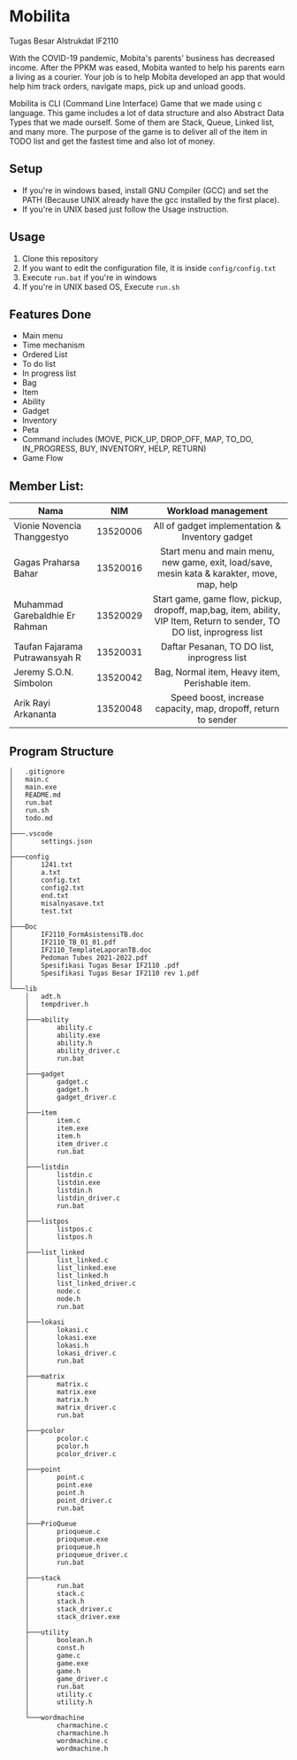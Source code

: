 # Mobilita

Tugas Besar Alstrukdat IF2110

With the COVID-19 pandemic, Mobita's parents' business has decreased income. After the PPKM was eased, Mobita wanted to help his parents
earn a living as a courier. Your job is to help Mobita
developed an app that would help him track orders, navigate maps, pick up
and unload goods.

Mobilita is CLI (Command Line Interface) Game that we made using c language. This game includes a lot of data structure and also Abstract Data Types that we made ourself. Some of them are Stack, Queue, Linked list, and many more. The purpose of the game is to deliver all of the item in TODO list and get the fastest time and also lot of money.

## Setup

- If you're in windows based, install GNU Compiler (GCC) and set the PATH (Because UNIX already have the gcc installed by the first place).
- If you're in UNIX based just follow the Usage instruction.

## Usage

1. Clone this repository
2. If you want to edit the configuration file, it is inside `config/config.txt`
3. Execute `run.bat` if you're in windows
4. If you're in UNIX based OS, Execute `run.sh`

## Features Done

- Main menu
- Time mechanism
- Ordered List
- To do list
- In progress list
- Bag
- Item
- Ability
- Gadget
- Inventory
- Peta
- Command includes (MOVE, PICK_UP, DROP_OFF, MAP, TO_DO, IN_PROGRESS, BUY, INVENTORY, HELP, RETURN)
- Game Flow

## Member List:

| Nama                           |   NIM    |                                                   Workload management                                                   |
| ------------------------------ | :------: | :---------------------------------------------------------------------------------------------------------------------: |
| Vionie Novencia Thanggestyo    | 13520006 |                                     All of gadget implementation & Inventory gadget                                     |
| Gagas Praharsa Bahar           | 13520016 |               Start menu and main menu, new game, exit, load/save, mesin kata & karakter, move, map, help               |
| Muhammad Garebaldhie Er Rahman | 13520029 | Start game, game flow, pickup, dropoff, map,bag, item, ability, VIP Item, Return to sender, TO DO list, inprogress list |
| Taufan Fajarama Putrawansyah R | 13520031 |                                       Daftar Pesanan, TO DO list, inprogress list                                       |
| Jeremy S.O.N. Simbolon         | 13520042 |                                     Bag, Normal item, Heavy item, Perishable item.                                      |
| Arik Rayi Arkananta            | 13520048 |                             Speed boost, increase capacity, map, dropoff, return to sender                              |

## Program Structure

```
│   .gitignore
│   main.c
│   main.exe
│   README.md
│   run.bat
│   run.sh
│   todo.md
│
├───.vscode
│       settings.json
│
├───config
│       1241.txt
│       a.txt
│       config.txt
│       config2.txt
│       end.txt
│       misalnyasave.txt
│       test.txt
│
├───Doc
│       IF2110_FormAsistensiTB.doc
│       IF2110_TB_01_01.pdf
│       IF2110_TemplateLaporanTB.doc
│       Pedoman Tubes 2021-2022.pdf
│       Spesifikasi Tugas Besar IF2110 .pdf
│       Spesifikasi Tugas Besar IF2110 rev 1.pdf
│
└───lib
    │   adt.h
    │   tempdriver.h
    │
    ├───ability
    │       ability.c
    │       ability.exe
    │       ability.h
    │       ability_driver.c
    │       run.bat
    │
    ├───gadget
    │       gadget.c
    │       gadget.h
    │       gadget_driver.c
    │
    ├───item
    │       item.c
    │       item.exe
    │       item.h
    │       item_driver.c
    │       run.bat
    │
    ├───listdin
    │       listdin.c
    │       listdin.exe
    │       listdin.h
    │       listdin_driver.c
    │       run.bat
    │
    ├───listpos
    │       listpos.c
    │       listpos.h
    │
    ├───list_linked
    │       list_linked.c
    │       list_linked.exe
    │       list_linked.h
    │       list_linked_driver.c
    │       node.c
    │       node.h
    │       run.bat
    │
    ├───lokasi
    │       lokasi.c
    │       lokasi.exe
    │       lokasi.h
    │       lokasi_driver.c
    │       run.bat
    │
    ├───matrix
    │       matrix.c
    │       matrix.exe
    │       matrix.h
    │       matrix_driver.c
    │       run.bat
    │
    ├───pcolor
    │       pcolor.c
    │       pcolor.h
    │       pcolor_driver.c
    │
    ├───point
    │       point.c
    │       point.exe
    │       point.h
    │       point_driver.c
    │       run.bat
    │
    ├───PrioQueue
    │       prioqueue.c
    │       prioqueue.exe
    │       prioqueue.h
    │       prioqueue_driver.c
    │       run.bat
    │
    ├───stack
    │       run.bat
    │       stack.c
    │       stack.h
    │       stack_driver.c
    │       stack_driver.exe
    │
    ├───utility
    │       boolean.h
    │       const.h
    │       game.c
    │       game.exe
    │       game.h
    │       game_driver.c
    │       run.bat
    │       utility.c
    │       utility.h
    │
    └───wordmachine
            charmachine.c
            charmachine.h
            wordmachine.c
            wordmachine.h
```
